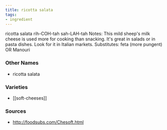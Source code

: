```yaml
---
title: ricotta salata
tags:
- ingredient
---
```

ricotta salata rih-COH-tah sah-LAH-tah Notes: This mild sheep's milk cheese is used more for cooking than snacking. It's great in salads or in pasta dishes. Look for it in Italian markets. Substitutes: feta (more pungent) OR Manouri

### Other Names

* ricotta salata

### Varieties

* [[soft-cheeses]]

### Sources
* http://foodsubs.com/Chesoft.html
